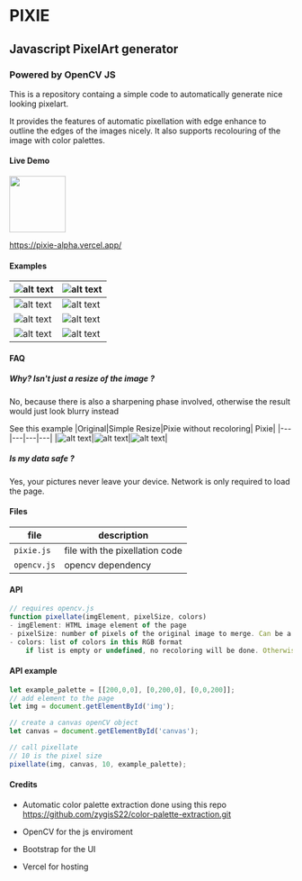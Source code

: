 # PIXIE
## Javascript PixelArt generator
### Powered by OpenCV JS

This is a repository containg a simple code to automatically generate nice looking pixelart.

It provides the features of automatic pixellation with edge enhance to outline the edges of the images nicely. It also supports recolouring of the image with color palettes.

#### Live Demo

[<img src="assets/vercel.png" width=100>](https://pixie-alpha.vercel.app/) 

https://pixie-alpha.vercel.app/
#### Examples

|![alt text](assets/img.png "Title")|![alt text](assets/pixellated/luffy-5px.png "Title")|
|---|---|
|![alt text](assets/kanegawa.jpg "Title")|![alt text](assets/pixellated/kanegawa.png "Title")|
|![alt text](assets/sanji.webp "Title")|![alt text](assets/pixellated/sanji-5px.png "Title")|
|![alt text](assets/obama.jpeg "Title")|![alt text](assets/pixellated/Obama%20pix.png "Title")|

#### FAQ

##### Why? Isn't just a resize of the image ?
No, because there is also a sharpening phase involved, otherwise the result would just look blurry instead

See this example
|Original|Simple Resize|Pixie without recoloring| Pixie|
|---|---|---|---|
|![alt text](assets/img.png "Title")|![alt text](assets/luffy-blurry.png "Title")|![alt text](assets/pixellated/luffy-5px.png "Title")|
##### Is my data safe ? 
Yes, your pictures never leave your device. Network is only required to load the page.

#### Files

|file|description|
|---|---|
|`pixie.js`| file with the pixellation code|
|`opencv.js` | opencv dependency|

#### API

```js
// requires opencv.js 
function pixellate(imgElement, pixelSize, colors)
- imgElement: HTML image element of the page
- pixelSize: number of pixels of the original image to merge. Can be a float or int, from 0 to min(img.width, img.height)
- colors: list of colors in this RGB format
    if list is empty or undefined, no recoloring will be done. Otherwise recolouring using
```

#### API example
```js
let example_palette = [[200,0,0], [0,200,0], [0,0,200]];
// add element to the page
let img = document.getElementById('img');

// create a canvas openCV object
let canvas = document.getElementById('canvas');

// call pixellate
// 10 is the pixel size
pixellate(img, canvas, 10, example_palette);
```

#### Credits

- Automatic color palette extraction done using this repo
https://github.com/zygisS22/color-palette-extraction.git 

- OpenCV for the js enviroment
- Bootstrap for the UI
- Vercel for hosting
